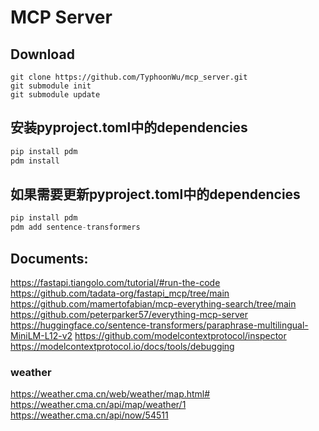 # MCP Server
## Download
```git
git clone https://github.com/TyphoonWu/mcp_server.git
git submodule init
git submodule update
```
## 安装pyproject.toml中的dependencies
```python
pip install pdm
pdm install
```
## 如果需要更新pyproject.toml中的dependencies
```python
pip install pdm
pdm add sentence-transformers 
```
## Documents:
https://fastapi.tiangolo.com/tutorial/#run-the-code
https://github.com/tadata-org/fastapi_mcp/tree/main
https://github.com/mamertofabian/mcp-everything-search/tree/main
https://github.com/peterparker57/everything-mcp-server
https://huggingface.co/sentence-transformers/paraphrase-multilingual-MiniLM-L12-v2
https://github.com/modelcontextprotocol/inspector
https://modelcontextprotocol.io/docs/tools/debugging

### weather
https://weather.cma.cn/web/weather/map.html#
https://weather.cma.cn/api/map/weather/1
https://weather.cma.cn/api/now/54511